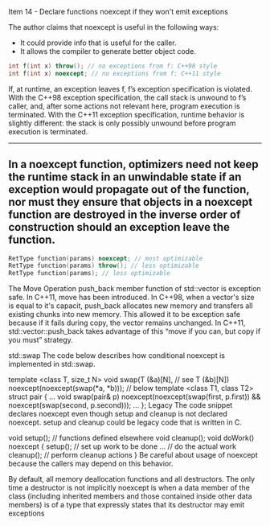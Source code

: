 Item 14 - Declare functions noexcept if they won't emit exceptions

The author claims that noexcept is useful in the following ways:

- It could provide info that is useful for the caller.
- It allows the compiler to generate better object code.
```c++
int f(int x) throw(); // no exceptions from f: C++98 style 
int f(int x) noexcept; // no exceptions from f: C++11 style 
```
If, at runtime, an exception leaves f, f’s exception specification is violated. With the C++98 exception specification, 
the call stack is unwound to f’s caller, and, after some actions not relevant here, program execution is terminated. 
With the C++11 exception specification, runtime behavior is slightly different: the stack is only possibly unwound before program execution is terminated.

----------------------------
In a noexcept function, optimizers need
not keep the runtime stack in an unwindable state if an exception would propagate
out of the function, nor must they ensure that objects in a noexcept function are
destroyed in the inverse order of construction should an exception leave the function.
------------------------------------

```c++
RetType function(params) noexcept; // most optimizable
RetType function(params) throw(); // less optimizable
RetType function(params); // less optimizable
```

The Move Operation
push_back member function of std::vector is exception safe. In C++11, move has been introduced. In C++98, when a vector's size is equal to it's capacit, push_back allocates new memory and transfers all existing chunks into new memory. This allowed it to be exception safe because if it fails during copy, the vector remains unchanged. In C++11, std::vector::push_back takes advantage of this “move if you can, but copy if you must” strategy.

std::swap
The code below describes how conditional noexcept is implemented in std::swap.

template <class T, size_t N>
void swap(T (&a)[N], // see
T (&b)[N]) noexcept(noexcept(swap(*a, *b))); // below
template <class T1, class T2>
struct pair {
…
void swap(pair& p) noexcept(noexcept(swap(first, p.first)) &&
noexcept(swap(second, p.second)));
…
};
Legacy
The code snippet declares noexcept even though setup and cleanup is not declared noexcept. setup and cleanup could be legacy code that is written in C.

void setup(); // functions defined elsewhere
void cleanup();
void doWork() noexcept
{
setup(); // set up work to be done
… // do the actual work
cleanup(); // perform cleanup actions
}
Be careful about usage of noexcept because the callers may depend on this behavior.

By default, all memory deallocation functions and all destructors.
The only time a destructor
is not implicitly noexcept is when a data member of the class (including inherited
members and those contained inside other data members) is of a type that expressly
states that its destructor may emit exceptions
